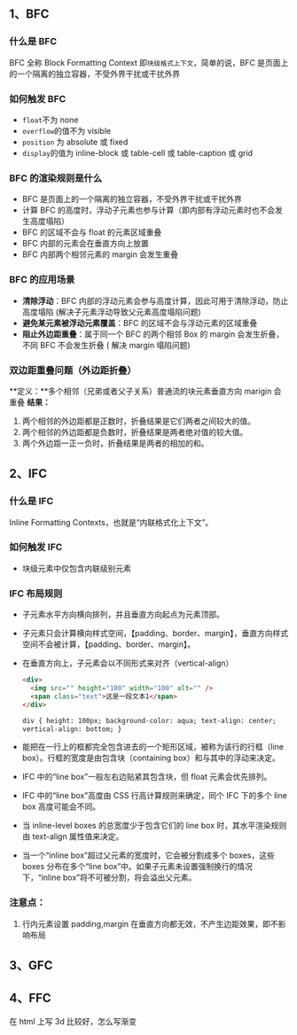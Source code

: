 ## 1、BFC

### 什么是 BFC

BFC 全称 Block Formatting Context 即`块级格式上下文`，简单的说，BFC 是页面上的一个隔离的独立容器，不受外界干扰或干扰外界

### 如何触发 BFC

- `float`不为 none
- `overflow`的值不为 visible
- `position` 为 absolute 或 fixed
- `display`的值为 inline-block 或 table-cell 或 table-caption 或 grid

### BFC 的渲染规则是什么

- BFC 是页面上的一个隔离的独立容器，不受外界干扰或干扰外界
- 计算 BFC 的高度时，浮动子元素也参与计算（即内部有浮动元素时也不会发生高度塌陷）
- BFC 的区域不会与 float 的元素区域重叠
- BFC 内部的元素会在垂直方向上放置
- BFC 内部两个相邻元素的 margin 会发生重叠

### BFC 的应用场景

- **清除浮动**：BFC 内部的浮动元素会参与高度计算，因此可用于清除浮动，防止高度塌陷 (解决子元素浮动导致父元素高度塌陷问题)
- **避免某元素被浮动元素覆盖**：BFC 的区域不会与浮动元素的区域重叠
- **阻止外边距重叠**：属于同一个 BFC 的两个相邻 Box 的 margin 会发生折叠，不同 BFC 不会发生折叠 ( 解决 margin 塌陷问题)

### 双边距重叠问题（外边距折叠）

**定义：**多个相邻（兄弟或者父子关系）普通流的块元素垂直方向 marigin 会重叠
**结果：**

1. 两个相邻的外边距都是正数时，折叠结果是它们两者之间较大的值。
2. 两个相邻的外边距都是负数时，折叠结果是两者绝对值的较大值。
3. 两个外边距一正一负时，折叠结果是两者的相加的和。

## 2、IFC

### 什么是 IFC

Inline Formatting Contexts，也就是“内联格式化上下文”。

### 如何触发 IFC

- 块级元素中仅包含内联级别元素

### IFC 布局规则

- 子元素水平方向横向排列，并且垂直方向起点为元素顶部。

- 子元素只会计算横向样式空间，【padding、border、margin】，垂直方向样式空间不会被计算，【padding、border、margin】。

- 在垂直方向上，子元素会以不同形式来对齐（vertical-align）

  ```html
  <div>
    <img src="" height="100" width="100" alt="" />
    <span class="text">这是一段文本1</span>
  </div>

  div { height: 100px; background-color: aqua; text-align: center;
  vertical-align: bottom; }
  ```

- 能把在一行上的框都完全包含进去的一个矩形区域，被称为该行的行框（line box）。行框的宽度是由包含块（containing box）和与其中的浮动来决定。

- IFC 中的“line box”一般左右边贴紧其包含块，但 float 元素会优先排列。

- IFC 中的“line box”高度由 CSS 行高计算规则来确定，同个 IFC 下的多个 line box 高度可能会不同。

- 当 inline-level boxes 的总宽度少于包含它们的 line box 时，其水平渲染规则由 text-align 属性值来决定。

- 当一个“inline box”超过父元素的宽度时，它会被分割成多个 boxes，这些 boxes 分布在多个“line box”中。如果子元素未设置强制换行的情况下，“inline box”将不可被分割，将会溢出父元素。

### 注意点：

1. 行内元素设置 padding,margin 在垂直方向都无效，不产生边距效果，即不影响布局

## 3、GFC

## 4、FFC

在 html 上写 3d 比较好，怎么写渐变

